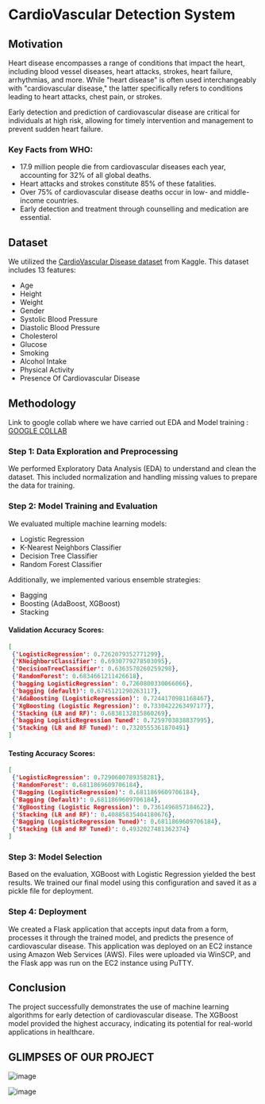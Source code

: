 
# CardioVascular Detection System

## Motivation

Heart disease encompasses a range of conditions that impact the heart, including blood vessel diseases, heart attacks, strokes, heart failure, arrhythmias, and more. While "heart disease" is often used interchangeably with "cardiovascular disease," the latter specifically refers to conditions leading to heart attacks, chest pain, or strokes.

Early detection and prediction of cardiovascular disease are critical for individuals at high risk, allowing for timely intervention and management to prevent sudden heart failure.

### Key Facts from WHO:
- 17.9 million people die from cardiovascular diseases each year, accounting for 32% of all global deaths.
- Heart attacks and strokes constitute 85% of these fatalities.
- Over 75% of cardiovascular disease deaths occur in low- and middle-income countries.
- Early detection and treatment through counselling and medication are essential.

## Dataset

We utilized the [CardioVascular Disease dataset](https://www.kaggle.com/datasets/sulianova/cardiovascular-disease-dataset) from Kaggle. This dataset includes 13 features:
- Age
- Height
- Weight
- Gender
- Systolic Blood Pressure
- Diastolic Blood Pressure
- Cholesterol
- Glucose
- Smoking
- Alcohol Intake
- Physical Activity
- Presence Of Cardiovascular Disease

## Methodology

Link to google collab where we have carried out EDA and Model training : [GOOGLE COLLAB](https://colab.research.google.com/drive/1INnsy09sq5fadERpZbL2Uh7r-AJZDj96#scrollTo=WtomZnepdmgd)

### Step 1: Data Exploration and Preprocessing
We performed Exploratory Data Analysis (EDA) to understand and clean the dataset. This included normalization and handling missing values to prepare the data for training.

### Step 2: Model Training and Evaluation
We evaluated multiple machine learning models:
- Logistic Regression
- K-Nearest Neighbors Classifier
- Decision Tree Classifier
- Random Forest Classifier

Additionally, we implemented various ensemble strategies:
- Bagging
- Boosting (AdaBoost, XGBoost)
- Stacking

#### Validation Accuracy Scores:
```json
[
 {'LogisticRegression': 0.7262079352771299},
 {'KNeighborsClassifier': 0.6930779278503095},
 {'DecisionTreeClassifier': 0.6363570260259298},
 {'RandomForest': 0.6834661211426618},
 {'bagging LogisticRegression': 0.7260800330066066},
 {'bagging (default)': 0.6745121290263117},
 {'AdaBoosting (LogisticRegression)': 0.7244170981168467},
 {'XgBoosting (Logistic Regression)': 0.7330422263497177},
 {'Stacking (LR and RF)': 0.6838132815860269},
 {'bagging LogisticRegression Tuned': 0.7259703838837995},
 {'Stacking (LR and RF Tuned)': 0.7320555361870491}
]
```

#### Testing Accuracy Scores:
```json
[
 {'LogisticRegression': 0.7290600789358281},
 {'RandomForest': 0.6811869609706184},
 {'Bagging (LogisticRegression)': 0.6811869609706184},
 {'Bagging (Default)': 0.6811869609706184},
 {'XgBoosting (Logistic Regression)': 0.7361496857184622},
 {'Stacking (LR and RF)': 0.40885835404180676},
 {'Bagging (LogisticRegression Tuned)': 0.6811869609706184},
 {'Stacking (LR and RF Tuned)': 0.4932027481362374}
]
```

### Step 3: Model Selection
Based on the evaluation, XGBoost with Logistic Regression yielded the best results. We trained our final model using this configuration and saved it as a pickle file for deployment.

### Step 4: Deployment
We created a Flask application that accepts input data from a form, processes it through the trained model, and predicts the presence of cardiovascular disease. This application was deployed on an EC2 instance using Amazon Web Services (AWS). Files were uploaded via WinSCP, and the Flask app was run on the EC2 instance using PuTTY.

## Conclusion
The project successfully demonstrates the use of machine learning algorithms for early detection of cardiovascular disease. The XGBoost model provided the highest accuracy, indicating its potential for real-world applications in healthcare.

## GLIMPSES OF OUR PROJECT


![image](https://github.com/vrajpatel1411/Research-Methodology_project/assets/56471759/3506caf4-73a0-40ae-9617-47fcd013f179)

![image](https://github.com/vrajpatel1411/Research-Methodology_project/assets/56471759/e8519362-f166-4b6c-afcf-1cee8b99099e)


